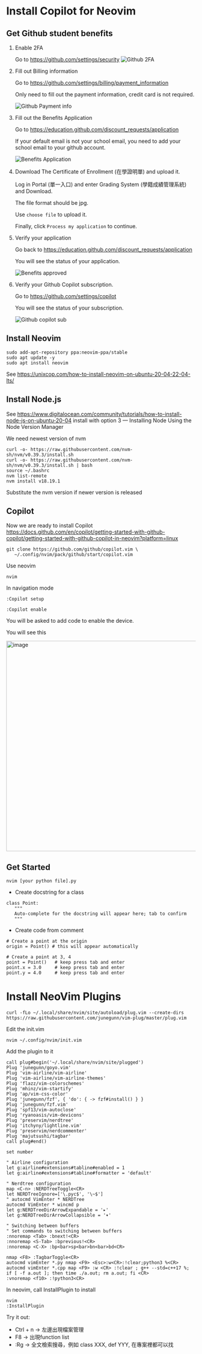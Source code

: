 # Install Copilot for Neovim

## Get Github student benefits

1. Enable 2FA
   
   Go to https://github.com/settings/security
   ![Github 2FA](img/04-01-github-2fa.png)

2. Fill out Billing information
   
   Go to https://github.com/settings/billing/payment_information

   Only need to fill out the payment information, credit card is not required.

   ![Github Payment info](img/04-02-github-pay.png)

3. Fill out the Benefits Application
   
   Go to https://education.github.com/discount_requests/application

   If your default email is not your school email, you need to add your school email to your github account.

   ![Benefits Application](img/04-03-benefits-application.png)

4. Download The Certificate of Enrollment (在學證明單) and upload it.
   
   Log in Portal (單一入口) and enter Grading System (學籍成績管理系統) and Download.

   The file format should be jpg.

   Use `choose file` to upload it.

   Finally, click `Process my application` to continue.

5. Verify your application
   
   Go back to https://education.github.com/discount_requests/application

   You will see the status of your application.

   ![Benefits approved](img/04-04-benefits-approved.png)

6. Verify your Github Copilot subscription.

   Go to https://github.com/settings/copilot

   You will see the status of your subscription.

   ![Github copilot sub](img/04-05-github-copilot-sub.png)

## Install Neovim

```
sudo add-apt-repository ppa:neovim-ppa/stable
sudo apt update -y
sudo apt install neovim
```
See https://unixcop.com/how-to-install-neovim-on-ubuntu-20-04-22-04-lts/

## Install Node.js
See https://www.digitalocean.com/community/tutorials/how-to-install-node-js-on-ubuntu-20-04
install with option 3 — Installing Node Using the Node Version Manager 

We need newest version of nvm
```
curl -o- https://raw.githubusercontent.com/nvm-sh/nvm/v0.39.3/install.sh
curl -o- https://raw.githubusercontent.com/nvm-sh/nvm/v0.39.3/install.sh | bash
source ~/.bashrc
nvm list-remote
nvm install v18.19.1
```
Substitute the nvm version if newer version is released

## Copilot

Now we are ready to install Copilot
https://docs.github.com/en/copilot/getting-started-with-github-copilot/getting-started-with-github-copilot-in-neovim?platform=linux

```
git clone https://github.com/github/copilot.vim \
   ~/.config/nvim/pack/github/start/copilot.vim
```

Use neovim
```
nvim
```
In navigation mode
```
:Copilot setup
```
```
:Copilot enable
```
You will be asked to add code to enable the device.

You will see this

<img width="559" alt="image" src="https://user-images.githubusercontent.com/16217256/227206765-a5b992bd-223a-4f12-b7f1-906b1846efd4.png">

## Get Started

```
nvim [your python file].py
```

* Create docstring for a class 
```
class Point:
   """
   Auto-complete for the docstring will appear here; tab to confirm
   """
```

* Create code from comment
```
# Create a point at the origin
origin = Point() # this will appear automatically

# Create a point at 3, 4
point = Point()   # keep press tab and enter
point.x = 3.0     # keep press tab and enter
point.y = 4.0     # keep press tab and enter

```

# Install NeoVim Plugins

```
curl -fLo ~/.local/share/nvim/site/autoload/plug.vim --create-dirs     https://raw.githubusercontent.com/junegunn/vim-plug/master/plug.vim
```

Edit the init.vim
```
nvim ~/.config/nvim/init.vim
```

Add the plugin to it
```
call plug#begin('~/.local/share/nvim/site/plugged')
Plug 'junegunn/goyo.vim'
Plug 'vim-airline/vim-airline'
Plug 'vim-airline/vim-airline-themes'
Plug 'flazz/vim-colorschemes'
Plug 'mhinz/vim-startify'
Plug 'ap/vim-css-color'
Plug 'junegunn/fzf', { 'do': { -> fzf#install() } }
Plug 'junegunn/fzf.vim'
Plug 'spf13/vim-autoclose'
Plug 'ryanoasis/vim-devicons'
Plug 'preservim/nerdtree'
Plug 'itchyny/lightline.vim'
Plug 'preservim/nerdcommenter'
Plug 'majutsushi/tagbar'
call plug#end()

set number

" Airline configuration
let g:airline#extensions#tabline#enabled = 1
let g:airline#extensions#tabline#formatter = 'default'

" Nerdtree configuration
map <C-n> :NERDTreeToggle<CR>
let NERDTreeIgnore=['\.pyc$', '\~$']
" autocmd VimEnter * NERDTree
autocmd VimEnter * wincmd p
let g:NERDTreeDirArrowExpandable = '▸'
let g:NERDTreeDirArrowCollapsible = '▾'

" Switching between buffers
" Set commands to switching between buffers
:nnoremap <Tab> :bnext!<CR>
:nnoremap <S-Tab> :bprevious!<CR>
:nnoremap <C-X> :bp<bar>sp<bar>bn<bar>bd<CR>

nmap <F8> :TagbarToggle<CR>
autocmd vimEnter *.py nmap <F9> <Esc>:w<CR>:!clear;python3 %<CR>
autocmd vimEnter *.cpp map <F9> :w <CR> :!clear ; g++ --std=c++17 %; if [ -f a.out ]; then time ./a.out; rm a.out; fi <CR>
:vnoremap <f10> :!python3<CR>
```

In neovim, call InstallPlugin to install
```
nvim
:InstallPlugin
```

Try it out:
* Ctrl + n -> 左邊出現檔案管理
* F8 -> 出現function list
* :Rg -> 全文檢索搜尋，例如 class XXX, def YYY, 在專案裡都可以找

